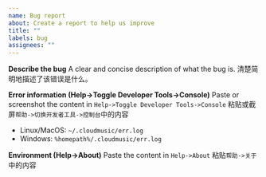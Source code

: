```yaml
---
name: Bug report
about: Create a report to help us improve
title: ""
labels: bug
assignees: ""
---
```


**Describe the bug**
A clear and concise description of what the bug is.
清楚简明地描述了该错误是什么。

**Error information (Help->Toggle Developer Tools->Console)**
Paste or screenshot the content in `Help->Toggle Developer Tools->Console`
粘贴或截屏`帮助->切换开发者工具->控制台`中的内容

- Linux/MacOS: `~/.cloudmusic/err.log`
- Windows: `%homepath%/.cloudmusic/err.log`

**Environment (Help->About)**
Paste the content in `Help->About`
粘贴`帮助->关于`中的内容
